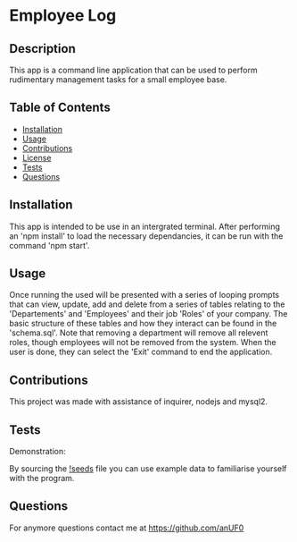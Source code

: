 # Employee Log
## Description
This app is a command line application that can be used to perform rudimentary management tasks for a small employee base.

## Table of Contents 
- [Installation](#installation)
- [Usage](#usage)
- [Contributions](#contribution)
- [License](#license)
- [Tests](#tests)
- [Questions](#questions)

## Installation
This app is intended to be use in an intergrated terminal. After performing an 'npm install' to load the necessary dependancies, it can be run with the command 'npm start'.

## Usage
Once running the used will be presented with a series of looping prompts that can view, update, add and delete from a series of tables relating to the 'Departements' and 'Employees' and their job 'Roles' of your company. The basic structure of these tables and how they interact can be found in the 'schema.sql'. Note that removing a department will remove all relevent roles, though employees will not be removed from the system. When the user is done, they can select the 'Exit' command to end the application.

## Contributions
This project was made with assistance of inquirer, nodejs and mysql2.

## Tests
Demonstration:


By sourcing the [!seeds](./db/seeds.sql) file you can use example data to  familiarise yourself with the program.

## Questions
For anymore questions contact me at https://github.com/anUF0
